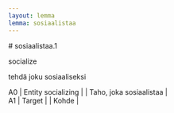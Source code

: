 ```yaml
---
layout: lemma
lemma: sosiaalistaa
---
```


<div class="sense">
# <span class="sensename">sosiaalistaa.1</span>

<span class="description">socialize</span>

<span class="description">tehdä joku sosiaaliseksi</span>

A0 | Entity socializing |   | Taho, joka sosiaalistaa |  
A1 | Target |   | Kohde |  

</div>

